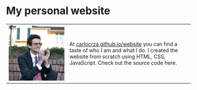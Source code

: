# My personal website

<table border="0">
<tr><td><img src="./files/read_me.JPG"></td><td>At <a href="http://carlocrza.github.io/website">carlocrza.github.io/website</a> you can find a taste of who I am and what I do. I created the website from scratch using HTML, CSS, JavaScript. Check out the source code here.</td></tr>
</table>